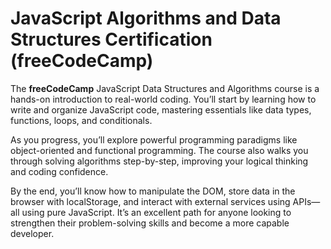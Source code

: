 # JavaScript Algorithms and Data Structures Certification (freeCodeCamp)

The **freeCodeCamp** JavaScript Data Structures and Algorithms course is a hands-on introduction to real-world coding. You’ll start by learning how to write and organize JavaScript code, mastering essentials like data types, functions, loops, and conditionals.

As you progress, you’ll explore powerful programming paradigms like object-oriented and functional programming. The course also walks you through solving algorithms step-by-step, improving your logical thinking and coding confidence.

By the end, you’ll know how to manipulate the DOM, store data in the browser with localStorage, and interact with external services using APIs—all using pure JavaScript. It’s an excellent path for anyone looking to strengthen their problem-solving skills and become a more capable developer.